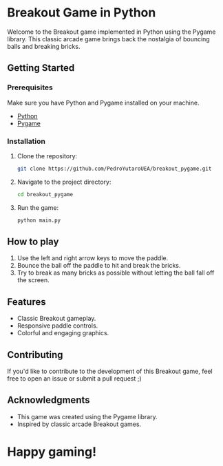 # Breakout Game in Python

Welcome to the Breakout game implemented in Python using the Pygame library. This classic arcade game brings back the nostalgia of bouncing balls and breaking bricks.

## Getting Started

### Prerequisites

Make sure you have Python and Pygame installed on your machine.

- [Python](https://www.python.org/downloads/)
- [Pygame](https://www.pygame.org/)

### Installation

1. Clone the repository:

   ```bash
   git clone https://github.com/PedroYutaroUEA/breakout_pygame.git
2. Navigate to the project directory:
   ```bash
   cd breakout_pygame

3. Run the game:
   ```bash
   python main.py

## How to play
1. Use the left and right arrow keys to move the paddle.
2. Bounce the ball off the paddle to hit and break the bricks.
3. Try to break as many bricks as possible without letting the ball fall off the screen.

## Features
- Classic Breakout gameplay.
- Responsive paddle controls.
- Colorful and engaging graphics.

## Contributing
If you'd like to contribute to the development of this Breakout game, feel free to open an issue or submit a pull request ;)

## Acknowledgments
- This game was created using the Pygame library.
- Inspired by classic arcade Breakout games.</li>

# Happy gaming!
